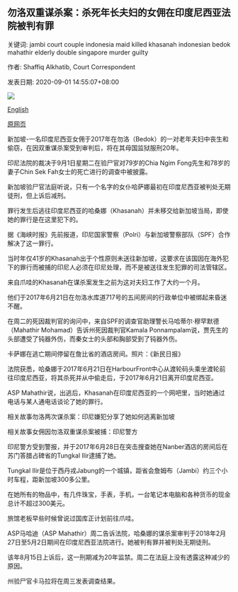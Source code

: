 ## 勿洛双重谋杀案：杀死年长夫妇的女佣在印度尼西亚法院被判有罪

关键词: jambi court couple indonesia maid killed khasanah indonesian bedok mahathir elderly double singapore murder guilty

作者: Shaffiq Alkhatib, Court Correspondent

发表日期: 2020-09-01 14:55:07+08:00

![](https://www.straitstimes.com/sites/default/files/styles/x_large/public/articles/2020/09/01/yq-khasanah2-01092024.jpg?itok=MkzWNhVG)

[English](Bedok%20double%20murder%3A%20Maid%20who%20killed%20elderly%20couple%20found%20guilty%20in%20Indonesian%20court.md)

[原网页](https://www.straitstimes.com/singapore/courts-crime/bedok-double-murder-maid-found-guilty-of-crime-in-indonesian-court)

新加坡-一名印度尼西亚女佣于2017年在勿洛（Bedok）的一对老年夫妇中丧生和偷窃，在因双重谋杀案受到审判后，将在其母国监狱服刑20年。

印尼法院的裁决于9月1日星期二在验尸官对79岁的Chia Ngim Fong先生和78岁的妻子Chin Sek Fah女士的死亡进行的调查中被披露。

新加坡验尸官法庭听说，只有一个名字的女仆哈萨娜最初在印度尼西亚被判处无期徒刑，但上诉后减刑。

罪行发生后逃往印度尼西亚的哈桑娜（Khasanah）并未移交给新加坡当局，即使她的罪行是在这里犯下的。

据《海峡时报》先前报道，印尼国家警察（Polri）与新加坡警察部队（SPF）合作解决了这一罪行。

当时年仅41岁的Khasanah出于个性原则未送往新加坡，这要求在该国因在海外犯下的罪行而被捕的印尼人必须在印尼处理，而不是被送往发生犯罪的司法管辖区。

来自爪哇的Khasanah在谋杀案发生之前为这对夫妇工作了大约一个月。

他们于2017年6月21日在勿洛水库道717号的五间房间的行政单位中被绑起来昏迷不醒。

在周二的死因裁判官的询问中，来自SPF的调查官助理警长马哈蒂尔·穆罕默德（Mahathir Mohamad）告诉州死因裁判官Kamala Ponnampalam说，贾先生的头部遭受了钝器外伤，而秦女士的头部和胸部受到了钝器外伤。



卡萨娜在逃亡期间停留在詹比省的酒店房间。照片：《新民日报》



法院获悉，哈桑娜于2017年6月21日在HarbourFront中心从渡轮码头乘坐渡轮前往印度尼西亚，将其杀死并从中偷走后，于2017年6月21日离开印度尼西亚。

ASP Mahathir说，出逃后，Khasanah在印度尼西亚的一个网吧里，当时她通过电话与某人通电话谈论了她的罪行。

相关故事勿洛两次谋杀案：印尼嫌犯分享了她如何逃离新加坡

相关故事女佣因勿洛双重谋杀案被捕：印尼警方

印尼警方受到警报，并于2017年6月28日在突击搜查她在Nanber酒店的房间后在苏门答腊占碑省的Tungkal Ilir逮捕了她。

Tungkal Ilir是位于西丹戎Jabung的一个城镇，距省会詹姆布（Jambi）约三个小时车程，距新加坡300多公里。

在她所有的物品中，有几件珠宝，手表，手机，一台笔记本电脑和各种货币的现金总计不超过300美元。

旅馆老板早些时候曾说过国库正计划前往爪哇。

ASP马哈迪（ASP Mahathir）周二告诉法院，哈桑娜的谋杀案审判于2018年2月27日至5月2日期间在印度尼西亚法院进行。她被判有罪并被判处无期徒刑。

该年8月15日上诉后，这一刑期减为20年监禁。周二在法庭上没有透露这种减少的原因。

州验尸官卡马拉将在周三发表调查结果。